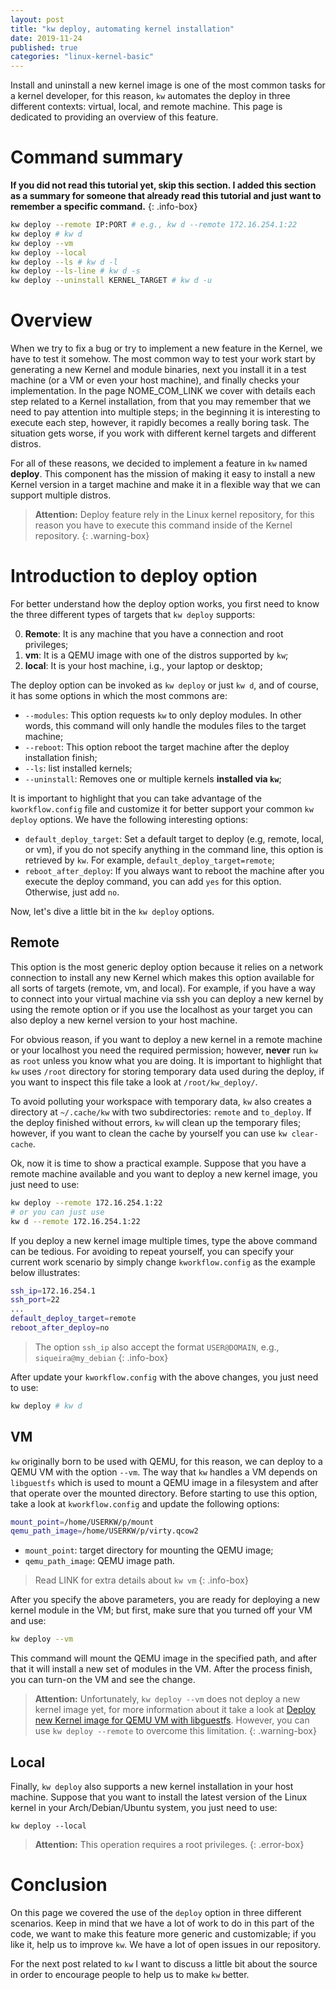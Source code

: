 ```yaml
---
layout: post
title: "kw deploy, automating kernel installation"
date: 2019-11-24
published: true
categories: "linux-kernel-basic"
---
```


Install and uninstall a new kernel image is one of the most common tasks for a
kernel developer, for this reason, `kw` automates the deploy in three different
contexts: virtual, local, and remote machine. This page is dedicated to
providing an overview of this feature.

# Command summary

**If you did not read this tutorial yet, skip this section. I added this
section as a summary for someone that already read this tutorial and just want
to remember a specific command.**
{: .info-box}

```bash
kw deploy --remote IP:PORT # e.g., kw d --remote 172.16.254.1:22
kw deploy # kw d
kw deploy --vm
kw deploy --local
kw deploy --ls # kw d -l
kw deploy --ls-line # kw d -s
kw deploy --uninstall KERNEL_TARGET # kw d -u
```

# Overview

When we try to fix a bug or try to implement a new feature in the Kernel, we
have to test it somehow. The most common way to test your work start by
generating a new Kernel and module binaries, next you install it in a test
machine (or a VM or even your host machine), and finally checks your
implementation. In the page NOME_COM_LINK we cover with details each step
related to a Kernel installation, from that you may remember that we need to
pay attention into multiple steps; in the beginning it is interesting to
execute each step, however, it rapidly becomes a really boring task. The
situation gets worse, if you work with different kernel targets and different
distros.

For all of these reasons, we decided to implement a feature in `kw` named
**deploy**. This component has the mission of making it easy to install a new
Kernel version in a target machine and make it in a flexible way that we can
support multiple distros.

> **Attention:**
Deploy feature rely in the Linux kernel repository, for this reason you have to
execute this command inside of the Kernel repository.
{: .warning-box}

# Introduction to deploy option

For better understand how the deploy option works, you first need to know the
three different types of targets that `kw deploy` supports:

0. **Remote**: It is any machine that you have a connection and root
   privileges;
1. **vm**: It is a QEMU image with one of the distros supported by `kw`;
2. **local**: It is your host machine, i.g., your laptop or desktop;

The deploy option can be invoked as `kw deploy` or just `kw d`, and of course,
it has some options in which the most commons are:

* `--modules`: This option requests `kw` to only deploy modules. In other
  words, this command will only handle the modules files to the target machine;
* `--reboot`: This option reboot the target machine after the deploy
  installation finish;
* `--ls`: list installed kernels;
* `--uninstall`: Removes one or multiple kernels **installed via `kw`**;

It is important to highlight that you can take advantage of the
`kworkflow.config` file and customize it for better support your common `kw
deploy` options. We have the following interesting options:

* `default_deploy_target`: Set a default target to deploy (e.g, remote, local,
  or vm), if you do not specify anything in the command line, this option is
  retrieved by `kw`. For example, `default_deploy_target=remote`;
* `reboot_after_deploy`: If you always want to reboot the machine after you
  execute the deploy command, you can add `yes` for this option. Otherwise,
  just add `no`.

Now, let's dive a little bit in the `kw deploy` options.

## Remote

This option is the most generic deploy option because it relies on a network
connection to install any new Kernel which makes this option available for all
sorts of targets (remote, vm, and local). For example, if you have a way to
connect into your virtual machine via ssh you can deploy a new kernel by using
the remote option or if you use the localhost as your target you can also
deploy a new kernel version to your host machine.

For obvious reason, if you want to deploy a new kernel in a remote machine or
your localhost you need the required permission; however, **never** run `kw` as
`root` unless you know what you are doing. It is important to highlight that
`kw` uses `/root` directory for storing temporary data used during the deploy,
if you want to inspect this file take a look at `/root/kw_deploy/`.

To avoid polluting your workspace with temporary data, `kw` also creates a
directory at `~/.cache/kw` with two subdirectories: `remote` and `to_deploy`.
If the deploy finished without errors, `kw` will clean up the temporary files;
however, if you want to clean the cache by yourself you can use `kw
clear-cache`.

Ok, now it is time to show a practical example. Suppose that you have a remote
machine available and you want to deploy a new kernel image, you just need to
use:

```bash
kw deploy --remote 172.16.254.1:22
# or you can just use
kw d --remote 172.16.254.1:22
```

If you deploy a new kernel image multiple times, type the above command can be
tedious. For avoiding to repeat yourself, you can specify your current work
scenario by simply change `kworkflow.config` as the example below illustrates:

```bash
ssh_ip=172.16.254.1
ssh_port=22
...
default_deploy_target=remote
reboot_after_deploy=no
```

> The option `ssh_ip` also accept the format `USER@DOMAIN`, e.g.,
 `siqueira@my_debian`
{: .info-box}

After update your `kworkflow.config` with the above changes, you just need to
use:

```bash
kw deploy # kw d
```

## VM

`kw` originally born to be used with QEMU, for this reason, we can deploy to a
QEMU VM with the option `--vm`. The way that `kw` handles a VM depends on
`libguestfs` which is used to mount a QEMU image in a filesystem and after that
operate over the mounted directory. Before starting to use this option, take a
look at `kworkflow.config` and update the following options:

```bash
mount_point=/home/USERKW/p/mount
qemu_path_image=/home/USERKW/p/virty.qcow2
```

* `mount_point`: target directory for mounting the QEMU image;
* `qemu_path_image`: QEMU image path.

> Read LINK for extra details about `kw vm`
{: .info-box}

After you specify the above parameters, you are ready for deploying a new
kernel module in the VM; but first, make sure that you turned off your VM and
use:

```bash
kw deploy --vm
```

This command will mount the QEMU image in the specified path, and after that it
will install a new set of modules in the VM. After the process finish, you can
turn-on the VM and see the change.

> **Attention:**
Unfortunately, `kw deploy --vm` does not deploy a new kernel image yet, for
more information about it take a look at [Deploy new Kernel image for QEMU VM
with libguestfs](https://github.com/kworkflow/kworkflow/issues/139). However,
you can use `kw deploy --remote` to overcome this limitation.
{: .warning-box}

## Local

Finally, `kw deploy` also supports a new kernel installation in your host
machine. Suppose that you want to install the latest version of the Linux
kernel in your Arch/Debian/Ubuntu system, you just need to use:

```
kw deploy --local
```

> **Attention:**
This operation requires a root privileges.
{: .error-box}

# Conclusion

On this page we covered the use of the `deploy` option in three different
scenarios. Keep in mind that we have a lot of work to do in this part of the
code, we want to make this feature more generic and customizable; if you like
it, help us to improve `kw`. We have a lot of open issues in our repository.

For the next post related to `kw` I want to discuss a little bit about the
source in order to encourage people to help us to make `kw` better.
